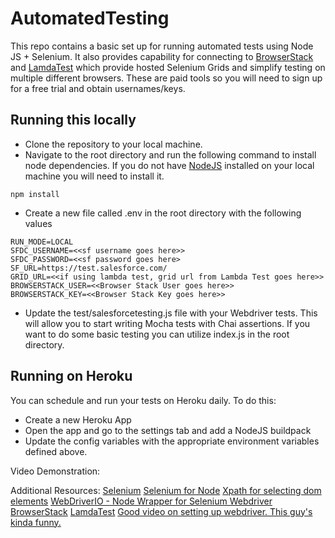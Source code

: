 # AutomatedTesting
This repo contains a basic set up for running automated tests using Node JS + Selenium. It also provides capability for connecting to 
[BrowserStack](https://www.browserstack.com/) and [LamdaTest](https://www.lambdatest.com/home?utm_expid=.FbS2moqWRe6nnnjN8T0fdA.1&utm_referrer=) which provide hosted Selenium Grids and simplify testing on multiple different browsers. These are paid tools so you will 
need to sign up for a free trial and obtain usernames/keys. 

## Running this locally
* Clone the repository to your local machine.
* Navigate to the root directory and run the following command to install node dependencies. If you do not have [NodeJS](https://nodejs.org/en/) installed on your local machine you will need to install it.
```
npm install
```
* Create a new file called .env in the root directory with the following values
```
RUN_MODE=LOCAL 
SFDC_USERNAME=<<sf username goes here>>
SFDC_PASSWORD=<<sf password goes here>
SF_URL=https://test.salesforce.com/
GRID_URL=<<if using lambda test, grid url from Lambda Test goes here>>
BROWSERSTACK_USER=<<Browser Stack User goes here>>
BROWSERSTACK_KEY=<<Browser Stack Key goes here>>
```
* Update the test/salesforcetesting.js file with your Webdriver tests. This will allow you to start writing Mocha tests with Chai assertions. If you want to do some basic testing you can utilize 
index.js in the root directory. 

## Running on Heroku
You can schedule and run your tests on Heroku daily. To do this:
* Create a new Heroku App
* Open the app and go to the settings tab and add a NodeJS buildpack
* Update the config variables with the appropriate environment variables defined above. 

Video Demonstration: 

Additional Resources:
[Selenium](https://www.seleniumhq.org/)
[Selenium for Node](https://seleniumhq.github.io/selenium/docs/api/javascript/index.html)
[Xpath for selecting dom elements](https://devhints.io/xpath)
[WebDriverIO - Node Wrapper for Selenium Webdriver](https://devhints.io/xpath)
[BrowserStack](https://www.browserstack.com/) 
[LamdaTest](https://www.lambdatest.com/home?utm_expid=.FbS2moqWRe6nnnjN8T0fdA.1&utm_referrer=)
[Good video on setting up webdriver. This guy's kinda funny.](https://www.youtube.com/watch?v=NJhZbY8UeFw)
